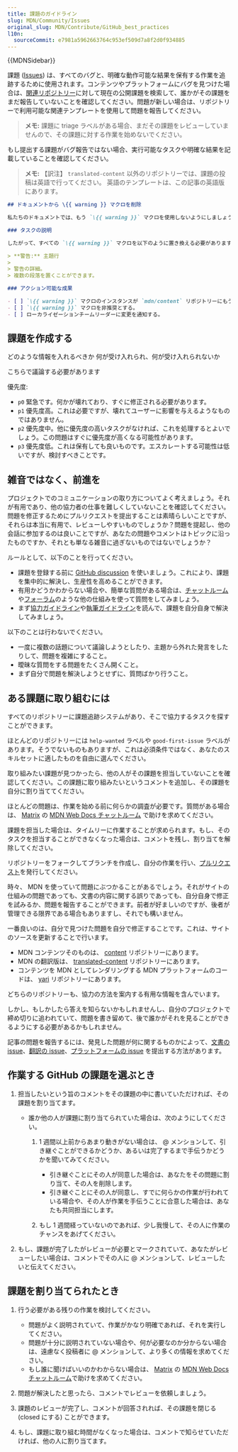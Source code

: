```yaml
---
title: 課題のガイドライン
slug: MDN/Community/Issues
original_slug: MDN/Contribute/GitHub_best_practices
l10n:
  sourceCommit: e7981a5962663764c953ef509d7a8f2d0f934885
---
```


{{MDNSidebar}}

課題 ([Issues](https://docs.github.com/en/github/managing-your-work-on-github/about-issues)) は、すべてのバグと、明確な動作可能な結果を保有する作業を追跡するために使用されます。コンテンツやプラットフォームにバグを見つけた場合は、[関連リポジトリー](/ja/docs/MDN/Community/Contributing/Our_repositories)に対して現在の公開課題を検索して、誰かがその課題をまだ報告していないことを確認してください。問題が新しい場合は、リポジトリーで利用可能な関連テンプレートを使用して問題を報告してください。

> **メモ:** 課題に triage ラベルがある場合、まだその課題をレビューしていませんので、その課題に対する作業を始めないでください。

もし提出する課題がバグ報告ではない場合、実行可能なタスクや明確な結果を記載していることを確認してください。

> **メモ:** 【訳注】 `translated-content` 以外のリポジトリーでは、課題の投稿は英語で行ってください。
> 英語のテンプレートは、この記事の英語版にあります。

```markdown
## ドキュメントから \{{ warning }} マクロを削除

私たちのドキュメントでは、もう `\{{ warning }}` マクロを使用しないようにしましょう。

### タスクの説明

したがって、すべての `\{{ warning }}` マクロを以下のように置き換える必要があります。

> **警告:** 主題行
>
> 警告の詳細。
> 複数の段落を置くことができます。

### アクション可能な成果

- [ ] `\{{ warning }}` マクロのインスタンスが `mdn/content` リポジトリーにもうない。
- [ ] `\{{ warning }}` マクロを非推奨とする。
- [ ] ローカライゼーションチームリーダーに変更を通知する。
```

## 課題を作成する

どのような情報を入れるべきか
何が受け入れられ、何が受け入れられないか

こちらで議論する必要があります

<!-- 他からのコンテンツ -->

優先度:

- `p0` 緊急です。何かが壊れており、すぐに修正される必要があります。
- `p1` 優先度高。これは必要ですが、壊れてユーザーに影響を与えるようなものではありません。
- `p2` 優先度中。他に優先度の高いタスクがなければ、これを処理するとよいでしょう。この問題はすぐに優先度が高くなる可能性があります。
- `p3` 優先度低。これは保有しても良いものです。エスカレートする可能性は低いですが、検討すべきことです。

## 雑音ではなく、前進を

プロジェクトでのコミュニケーションの取り方についてよく考えましょう。それが有用であり、他の協力者の仕事を難しくしていないことを確認してください。問題を修正するためにプルリクエストを提出することは素晴らしいことですが、それらは本当に有用で、レビューしやすいものでしょうか？問題を提起し、他の会話に参加するのは良いことですが、あなたの問題やコメントはトピックに沿ったものですか、それとも単なる雑音に過ぎないものではないでしょうか？

ルールとして、以下のことを行ってください。

- 課題を登録する前に [GitHub discussion](https://github.com/mdn/mdn-community/discussions) を使いましょう。これにより、課題を集中的に解決し、生産性を高めることができます。
- 有用かどうかわからない場合や、簡単な質問がある場合は、[チャットルーム](https://chat.mozilla.org/#/room/#mdn:mozilla.org)や[フォーラム](https://discourse.mozilla.org/c/mdn/236)のような他の仕組みを使って質問をしてみましょう。
- まず[協力ガイドライン](/ja/docs/MDN/Community)や[執筆ガイドライン](/ja/docs/MDN/Writing_guidelines)を読んで、課題を自分自身で解決してみましょう。

以下のことは行わないでください。

- 一度に複数の話題について議論しようとしたり、主題から外れた発言をしたりして、問題を複雑にすること。
- 曖昧な質問をする問題をたくさん開くこと。
- まず自分で問題を解決しようとせずに、質問ばかり行うこと。

## ある課題に取り組むには

すべてのリポジトリーに課題追跡システムがあり、そこで協力するタスクを探すことができます。

ほとんどのリポジトリーには `help-wanted` ラベルや `good-first-issue` ラベルがあります。そうでないものもありますが、これは必須条件ではなく、あなたのスキルセットに適したものを自由に選んでください。

取り組みたい課題が見つかったら、他の人がその課題を担当していないことを確認してください。この課題に取り組みたいというコメントを追加し、その課題を自分に割り当ててください。

ほとんどの問題は、作業を始める前に何らかの調査が必要です。質問がある場合は、 [Matrix](https://wiki.mozilla.org/Matrix) の [MDN Web Docs チャットルーム](https://chat.mozilla.org/#/room/#mdn:mozilla.org) で助けを求めてください。

課題を担当した場合は、タイムリーに作業することが求められます。もし、そのタスクを担当することができなくなった場合は、コメントを残し、割り当てを解除してください。

リポジトリーをフォークしてブランチを作成し、自分の作業を行い、[プルリクエスト](/ja/docs/MDN/Community/Pull_requests)を発行してください。

時々、 MDN を使っていて問題にぶつかることがあるでしょう。それがサイトの仕組みの問題であっても、文書の内容に関する誤りであっても、自分自身で修正を試みるか、問題を報告することができます。前者が好ましいのですが、後者が管理できる限界である場合もありますし、それでも構いません。

一番良いのは、自分で見つけた問題を自分で修正することです。これは、サイトのソースを更新することで行います。

- MDN コンテンツそのものは、 [content](https://github.com/mdn/content) リポジトリーにあります。
- MDN の翻訳版は、 [translated-content](https://github.com/mdn/translated-content) リポジトリーにあります。
- コンテンツを MDN としてレンダリングする MDN プラットフォームのコードは、 [yari](https://github.com/mdn/yari) リポジトリーにあります。

どちらのリポジトリーも、協力の方法を案内する有用な情報を含んでいます。

しかし、もしかしたら答えを知らないかもしれませんし、自分のプロジェクトで締め切りに追われていて、問題を書き留めて、後で誰かがそれを見ることができるようにする必要があるかもしれません。

記事の問題を報告するには、発見した問題が何に関するものかによって、[文書の issue](https://github.com/mdn/content/issues)、[翻訳の issue](https://github.com/mdn/translated-content/issues)、[プラットフォームの issue](https://github.com/mdn/yari/issues) を提出する方法があります。

## 作業する GitHub の課題を選ぶとき

1. 担当したいという旨のコメントをその課題の中に書いていただければ、その課題を割り当てます。

   - 誰か他の人が課題に割り当てられていた場合は、次のようにしてください。

     1. 1 週間以上前からあまり動きがない場合は、 @ メンションして、引き継ぐことができるかどうか、あるいは完了するまで手伝うかどうかを聞いてみてください。

        - 引き継ぐことにその人が同意した場合は、あなたをその問題に割り当て、その人を削除します。
        - 引き継ぐことにその人が同意し、すでに何らかの作業が行われている場合や、その人が作業を手伝うことに合意した場合は、あなたも共同担当にします。

     2. もし 1 週間経っていないのであれば、少し我慢して、その人に作業のチャンスをあげてください。

2. もし、課題が完了したがレビューが必要とマークされていて、あなたがレビューしたい場合は、コメントでその人に @ メンションして、レビューしたいと伝えてください。

## 課題を割り当てられたとき

1. 行う必要がある残りの作業を検討してください。

   - 問題がよく説明されていて、作業がかなり明確であれば、それを実行してください。
   - 問題が十分に説明されていない場合や、何が必要なのか分からない場合は、遠慮なく投稿者に @ メンションして、より多くの情報を求めてください。
   - もし誰に聞けばいいのかわからない場合は、 [Matrix](https://wiki.mozilla.org/Matrix) の [MDN Web Docs チャットルーム](https://chat.mozilla.org/#/room/#mdn:mozilla.org)で助けを求めてください。

2. 問題が解決したと思ったら、コメントでレビューを依頼しましょう。
3. 課題のレビューが完了し、コメントが回答されれば、その課題を閉じる (closed にする) ことができます。
4. もし、課題に取り組む時間がなくなった場合は、コメントで知らせていただければ、他の人に割り当てます。
